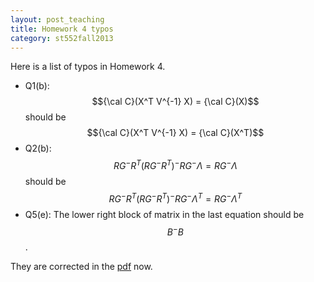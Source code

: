 ```yaml
---
layout: post_teaching
title: Homework 4 typos
category: st552fall2013
---
```


Here is a list of typos in Homework 4.  
* Q1(b): $${\cal C}(X^T V^{-1} X) = {\cal C}(X)$$ should be $${\cal C}(X^T V^{-1} X) = {\cal C}(X^T)$$  
* Q2(b): $$RG^-R^T (RG^-R^T)^-RG^-\Lambda = RG^-\Lambda$$ should be $$RG^-R^T (RG^-R^T)^-RG^-\Lambda^T = RG^-\Lambda^T$$
* Q5(e): The lower right block of matrix in the last equation should be $$B^-B$$.  

They are corrected in the [pdf](../../../ST552-2013-HW4.pdf) now.
